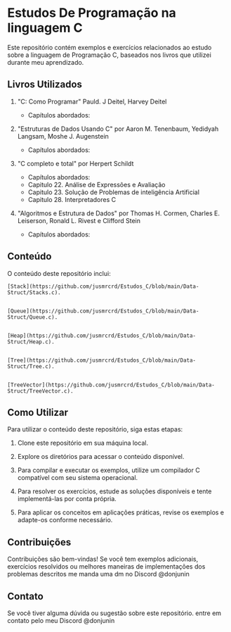 # Estudos De Programação na linguagem C

Este repositório contém exemplos e exercícios relacionados ao estudo sobre a linguagem de Programação C, baseados nos livros que utilizei durante meu aprendizado.

## Livros Utilizados

1. "C: Como Programar" Pauld. J Deitel, Harvey Deitel 
   - Capítulos abordados: 

2. "Estruturas de Dados Usando C" por Aaron M. Tenenbaum, Yedidyah Langsam, Moshe J. Augenstein
    - Capítulos abordados: 


3. "C completo e total" por Herpert Schildt
    - Capítulos abordados: 
    -   Capitulo 22. Análise de Expressões e Avaliação 
    -   Capitulo 23. Solução de Problemas de inteligência Artificial
    -   Capitulo 28. Interpretadores C 

4. "Algoritmos e Estrutura de Dados" por Thomas H. Cormen, Charles E. Leiserson, Ronald L. Rivest e Clifford Stein
    - Capítulos abordados: 
 

## Conteúdo

O conteúdo deste repositório inclui:

    [Stack](https://github.com/jusmrcrd/Estudos_C/blob/main/Data-Struct/Stacks.c).
    
    
    [Queue](https://github.com/jusmrcrd/Estudos_C/blob/main/Data-Struct/Queue.c).
    
    
    [Heap](https://github.com/jusmrcrd/Estudos_C/blob/main/Data-Struct/Heap.c).
    
    
    [Tree](https://github.com/jusmrcrd/Estudos_C/blob/main/Data-Struct/Tree.c).
    
    
    [TreeVector](https://github.com/jusmrcrd/Estudos_C/blob/main/Data-Struct/TreeVector.c).


## Como Utilizar

Para utilizar o conteúdo deste repositório, siga estas etapas:

1. Clone este repositório em sua máquina local.
2. Explore os diretórios para acessar o conteúdo disponível.

3. Para compilar e executar os exemplos, utilize um compilador C compatível com seu sistema operacional.
4. Para resolver os exercícios, estude as soluções disponíveis e tente implementá-las por conta própria.
5. Para aplicar os conceitos em aplicações práticas, revise os exemplos e adapte-os conforme necessário.

## Contribuições

Contribuições são bem-vindas! Se você tem exemplos adicionais, exercícios resolvidos ou melhores maneiras de implementações dos problemas descritos me manda uma dm no Discord @donjunin

## Contato

Se você tiver alguma dúvida ou sugestão sobre este repositório. entre em contato pelo meu Discord @donjunin
